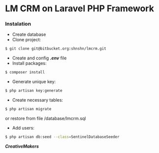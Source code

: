 # LM CRM on Laravel PHP Framework

### Instalation

* Create database
* Clone project:
```sh
$ git clone git@bitbucket.org:shnshn/lmcrm.git
```
* Create and config ***.env*** file
* Install packages:
```sh
$ composer install
```
* Generate unique key:
```sh
$ php artisan key:generate
```
* Create necessary tables:
```sh
$ php artisan migrate
```
or restore from file /database/lmcrm.sql
* Add users:
```sh
$ php artisan db:seed --class=SentinelDatabaseSeeder
```

***CreativeMakers***
